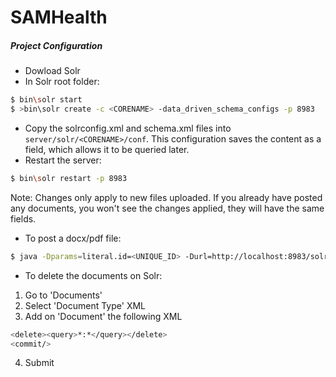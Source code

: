 # SAMHealth
##### Project Configuration

- Dowload Solr
- In Solr root folder:
```sh
$ bin\solr start
$ >bin\solr create -c <CORENAME> -data_driven_schema_configs -p 8983
```
- Copy the solrconfig.xml and schema.xml files into `server/solr/<CORENAME>/conf`. This configuration saves the content as a field, which allows it to be queried later.
- Restart the server:
```sh
$ bin\solr restart -p 8983
```

Note: Changes only apply to new files uploaded. If you already have posted any documents, you won't see the changes applied, they will have the same fields.

- To post a docx/pdf file:
```sh
$ java -Dparams=literal.id=<UNIQUE_ID> -Durl=http://localhost:8983/solr/<CORENAME>/update/extract -jar example\exampledocs\post.jar <FILE_PATH.docx>
```

- To delete the documents on Solr:

1. Go to 'Documents'
2. Select 'Document Type' XML
3. Add on 'Document' the following XML
```sh
<delete><query>*:*</query></delete>
<commit/>
```
4. Submit
